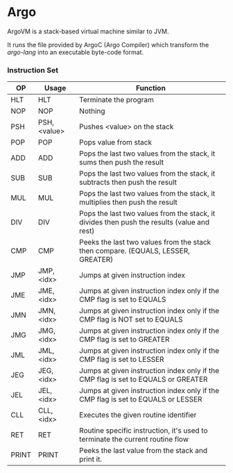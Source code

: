 # Argo

ArgoVM is a stack-based virtual machine similar to JVM.  

It runs the file provided by ArgoC (Argo Compiler) which transform the _argo-lang_ into an executable byte-code format.

### Instruction Set

|  OP   |     Usage     |                                          Function                                          |
|-------|---------------|--------------------------------------------------------------------------------------------|
| HLT   | HLT           | Terminate the program                                                                      |
| NOP   | NOP           | Nothing                                                                                    |
| PSH   | PSH, \<value>  | Pushes \<value> on the stack                                                                |
| POP   | POP           | Pops value from stack                                                                      |
| ADD   | ADD           | Pops the last two values from the stack, it sums then push the result                      |
| SUB   | SUB           | Pops the last two values from the stack, it subtracts then push the result                 |
| MUL   | MUL           | Pops the last two values from the stack, it multiplies then push the result                |
| DIV   | DIV           | Pops the last two values from the stack, it divides then push the results (value and rest) |
| CMP   | CMP           | Peeks the last two values from the stack then compare. (EQUALS, LESSER, GREATER)           |
| JMP   | JMP, \<idx>    | Jumps at given instruction index                                                           |
| JME   | JME, \<idx>    | Jumps at given instruction index only if the CMP flag is set to EQUALS                     |
| JMN   | JMN, \<idx>    | Jumps at given instruction index only if the CMP flag is NOT set to EQUALS                 |
| JMG   | JMG, \<idx>    | Jumps at given instruction index only if the CMP flag is set to GREATER                    |
| JML   | JML, \<idx>    | Jumps at given instruction index only if the CMP flag is set to LESSER                     |
| JEG   | JEG, \<idx>    | Jumps at given instruction index only if the CMP flag is set to EQUALS or GREATER          |
| JEL   | JEL, \<idx>    | Jumps at given instruction index only if the CMP flag is set to EQUALS or LESSER           |
| CLL   | CLL, \<idx>    | Executes the given routine identifier                                                      |
| RET   | RET           | Routine specific instruction, it's used to terminate the current routine flow              |
| PRINT | PRINT         | Peeks the last value from the stack and print it.                                          |
